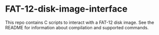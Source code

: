 # FAT-12-disk-image-interface
This repo contains C scripts to interact with a FAT-12 disk image. See the README for information about compilation and supported commands.
